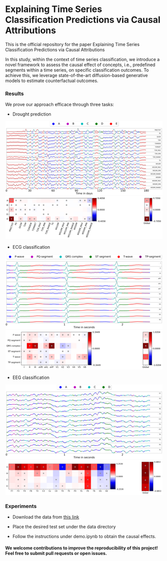 # Explaining Time Series Classification Predictions via Causal Attributions



This is the official repository for the paper Explaining Time Series Classification Predictions via Causal Attributions



In this study, within the context of time series classification, we introduce a novel framework to assess the causal effect of concepts, i.e., predefined segments within a time series, on specific classification outcomes. To achieve this, we leverage state-of-the-art diffusion-based generative models to estimate counterfactual outcomes.


### Results 

We prove our approach efficace through three tasks: 

- Drought prediction 

![alt text](https://github.com/AI4HealthUOL/CausalConceptTS/blob/main/reports/drought_concepts_learned.png?style=centerme)
![alt text](https://github.com/AI4HealthUOL/CausalConceptTS/blob/main/reports/drought_do1_do(causal).png?style=centerme)

- ECG classification

![alt text](https://github.com/AI4HealthUOL/CausalConceptTS/blob/main/reports/ptbxl_concepts.png?style=centerme)
![alt text](https://github.com/AI4HealthUOL/CausalConceptTS/blob/main/reports/ptbxl_do1_do(causal).png?style=centerme)

- EEG classification

![alt text](https://github.com/AI4HealthUOL/CausalConceptTS/blob/main/reports/schizo_concepts.png?style=centerme)
![alt text](https://github.com/AI4HealthUOL/CausalConceptTS/blob/main/reports/schizo_do1_do(causal).png?style=centerme)


### Experiments

- Download the data from [this link](https://mega.nz/folder/5aVXyQqA#WmpdfRZVVsXM3x_xnDo1TA)




- Place the desired test set under the data directory

- Follow the instructions under demo.ipynb to obtain the causal effects.


#### We welcome contributions to improve the reproducibility of this project! Feel free to submit pull requests or open issues.

